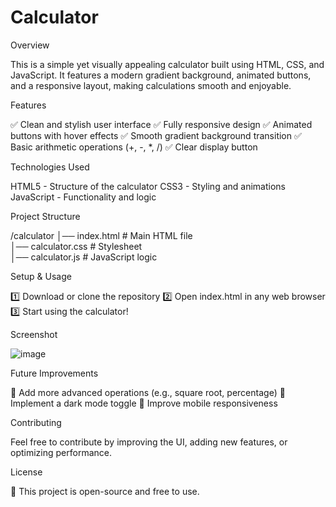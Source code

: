 # Calculator

Overview

This is a simple yet visually appealing calculator built using HTML, CSS, and JavaScript. It features a modern gradient background, animated buttons, and a responsive layout, making calculations smooth and enjoyable.

Features

✅ Clean and stylish user interface
✅ Fully responsive design
✅ Animated buttons with hover effects
✅ Smooth gradient background transition
✅ Basic arithmetic operations (+, -, *, /)
✅ Clear display button

Technologies Used

HTML5 - Structure of the calculator
CSS3 - Styling and animations
JavaScript - Functionality and logic

Project Structure

/calculator
│── index.html       # Main HTML file  
│── calculator.css   # Stylesheet  
│── calculator.js    # JavaScript logic 


Setup & Usage

1️⃣ Download or clone the repository
2️⃣ Open index.html in any web browser
3️⃣ Start using the calculator!

Screenshot

![image](https://github.com/user-attachments/assets/fa76614b-abd0-4cc8-a40a-2fbdd13e18b2)

Future Improvements

🚀 Add more advanced operations (e.g., square root, percentage)
🚀 Implement a dark mode toggle
🚀 Improve mobile responsiveness

Contributing

Feel free to contribute by improving the UI, adding new features, or optimizing performance.

License

📜 This project is open-source and free to use.

